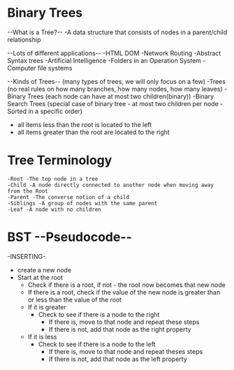 # Binary Trees

--What is a Tree?--
-A data structure that consists of nodes in a parent/child relationship

--Lots of different applications--
-HTML DOM
-Network Routing
-Abstract Syntax trees
-Artificial Intelligence
-Folders in an Operation System
-Computer file systems

--Kinds of Trees-- (many types of trees, we will only focus on a few)
-Trees (no real rules on how many branches, how many nodes, how many leaves)
-Binary Trees (each node can have at most two children(binary))
-Binary Search Trees (special case of binary tree - at most two children per node - Sorted in a specific order)

-   all items less than the root is located to the left
-   all items greater than the root are located to the right

# Tree Terminology

    -Root -The top node in a tree
    -Child -A node directly connected to another node when moving away from the Root
    -Parent -The converse notion of a child
    -Siblings -A group of nodes with the same parent
    -Leaf -A node with no children

# BST --Pseudocode--

-INSERTING-

-   create a new node
-   Start at the root
    -   Check if there is a root, if not - the root now becomes that new node
    -   If there is a root, check if the value of the new node is greater than or less than the value of the root
    -   If it is greater
        -   Check to see if there is a node to the right
            -   If there is, move to that node and repeat these steps
            -   If there is not, add that node as the right property
    -   If it is less
        -   Check to see if there is a node to the left
            -   If there is, move to that node and repeat theses steps
            -   If there is not, add that node as the left property
